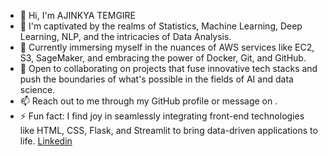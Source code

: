 - 👋 Hi, I'm AJINKYA TEMGIRE
- 👀 I'm captivated by the realms of Statistics, Machine Learning, Deep Learning, NLP, and the intricacies of Data Analysis.
- 🌱 Currently immersing myself in the nuances of AWS services like EC2, S3, SageMaker, and embracing the power of Docker, Git, and GitHub.
- 💞️ Open to collaborating on projects that fuse innovative tech stacks and push the boundaries of what's possible in the fields of AI and data science.
- 📫 Reach out to me through my GitHub profile or message on .
- ⚡ Fun fact: I find joy in seamlessly integrating front-end technologies like HTML, CSS, Flask, and Streamlit to bring data-driven applications to life.
  [Linkedin](https://www.linkedin.com/in/ajinkya-temgire-789b10231/)
